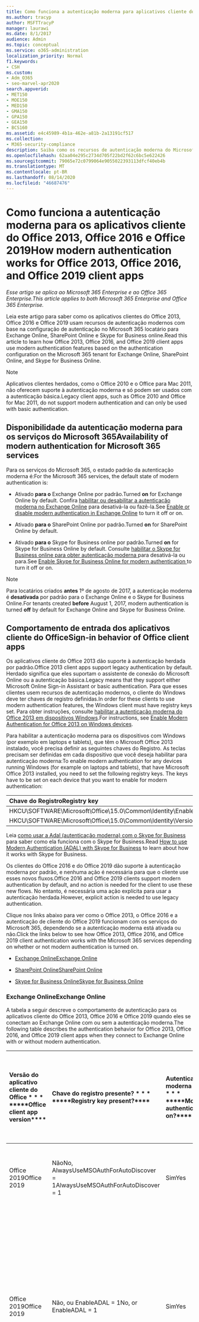 ```yaml
---
title: Como funciona a autenticação moderna para aplicativos cliente do Office 2013 e do Office 2016
ms.author: tracyp
author: MSFTTracyP
manager: laurawi
ms.date: 8/1/2017
audience: Admin
ms.topic: conceptual
ms.service: o365-administration
localization_priority: Normal
f1.keywords:
- CSH
ms.custom:
- Adm_O365
- seo-marvel-apr2020
search.appverid:
- MET150
- MOE150
- MED150
- GMA150
- GPA150
- GEA150
- BCS160
ms.assetid: e4c45989-4b1a-462e-a81b-2a13191cf517
ms.collection:
- M365-security-compliance
description: Saiba como os recursos de autenticação moderna do Microsoft 365 funcionam de forma diferente para os aplicativos cliente do Office 2013 e 2016.
ms.openlocfilehash: 62aa04e295c2734d705f22bd2f62c6bc5e622426
ms.sourcegitcommit: 79065e72c0799064e9055022393113dfcf40eb4b
ms.translationtype: MT
ms.contentlocale: pt-BR
ms.lasthandoff: 08/14/2020
ms.locfileid: "46687476"
---
```

# <a name="how-modern-authentication-works-for-office-2013-office-2016-and-office-2019-client-apps"></a><span data-ttu-id="0322a-103">Como funciona a autenticação moderna para os aplicativos cliente do Office 2013, Office 2016 e Office 2019</span><span class="sxs-lookup"><span data-stu-id="0322a-103">How modern authentication works for Office 2013, Office 2016, and Office 2019 client apps</span></span>

<span data-ttu-id="0322a-104">*Esse artigo se aplica ao Microsoft 365 Enterprise e ao Office 365 Enterprise.*</span><span class="sxs-lookup"><span data-stu-id="0322a-104">*This article applies to both Microsoft 365 Enterprise and Office 365 Enterprise.*</span></span>

<span data-ttu-id="0322a-105">Leia este artigo para saber como os aplicativos clientes do Office 2013, Office 2016 e Office 2019 usam recursos de autenticação modernos com base na configuração de autenticação no Microsoft 365 locatário para Exchange Online, SharePoint Online e Skype for Business online.</span><span class="sxs-lookup"><span data-stu-id="0322a-105">Read this article to learn how Office 2013, Office 2016, and Office 2019 client apps use modern authentication features based on the authentication configuration on the Microsoft 365 tenant for Exchange Online, SharePoint Online, and Skype for Business Online.</span></span>

> [!NOTE]
> <span data-ttu-id="0322a-106">Aplicativos clientes herdados, como o Office 2010 e o Office para Mac 2011, não oferecem suporte à autenticação moderna e só podem ser usados com a autenticação básica.</span><span class="sxs-lookup"><span data-stu-id="0322a-106">Legacy client apps, such as Office 2010 and Office for Mac 2011, do not support modern authentication and can only be used with basic authentication.</span></span>

## <a name="availability-of-modern-authentication-for-microsoft-365-services"></a><span data-ttu-id="0322a-107">Disponibilidade da autenticação moderna para os serviços do Microsoft 365</span><span class="sxs-lookup"><span data-stu-id="0322a-107">Availability of modern authentication for Microsoft 365 services</span></span>

<span data-ttu-id="0322a-108">Para os serviços do Microsoft 365, o estado padrão da autenticação moderna é:</span><span class="sxs-lookup"><span data-stu-id="0322a-108">For the Microsoft 365 services, the default state of modern authentication is:</span></span>
  
- <span data-ttu-id="0322a-109">Ativado **para o** Exchange Online por padrão.</span><span class="sxs-lookup"><span data-stu-id="0322a-109">Turned **on** for Exchange Online by default.</span></span> <span data-ttu-id="0322a-110">Confira [habilitar ou desabilitar a autenticação moderna no Exchange Online](https://support.office.com/article/58018196-f918-49cd-8238-56f57f38d662) para desativá-la ou fazê-la.</span><span class="sxs-lookup"><span data-stu-id="0322a-110">See [Enable or disable modern authentication in Exchange Online](https://support.office.com/article/58018196-f918-49cd-8238-56f57f38d662) to turn it off or on.</span></span> 
    
- <span data-ttu-id="0322a-111">Ativado **para o** SharePoint Online por padrão.</span><span class="sxs-lookup"><span data-stu-id="0322a-111">Turned **on** for SharePoint Online by default.</span></span> 
    
- <span data-ttu-id="0322a-112">Ativado **para o** Skype for Business online por padrão.</span><span class="sxs-lookup"><span data-stu-id="0322a-112">Turned **on** for Skype for Business Online by default.</span></span> <span data-ttu-id="0322a-113">Consulte [habilitar o Skype for Business online para obter autenticação moderna ](https://social.technet.microsoft.com/wiki/contents/articles/34339.skype-for-business-online-enable-your-tenant-for-modern-authentication.aspx)para desativá-la ou para.</span><span class="sxs-lookup"><span data-stu-id="0322a-113">See [Enable Skype for Business Online for modern authentication ](https://social.technet.microsoft.com/wiki/contents/articles/34339.skype-for-business-online-enable-your-tenant-for-modern-authentication.aspx)to turn it off or on.</span></span>

> [!NOTE]
> <span data-ttu-id="0322a-114">Para locatários criados **antes** 1º de agosto de 2017, a autenticação moderna é **desativada** por padrão para o Exchange Online e o Skype for Business Online.</span><span class="sxs-lookup"><span data-stu-id="0322a-114">For tenants created **before** August 1, 2017, modern authentication is turned **off** by default for Exchange Online and Skype for Business Online.</span></span>
    
## <a name="sign-in-behavior-of-office-client-apps"></a><span data-ttu-id="0322a-115">Comportamento de entrada dos aplicativos cliente do Office</span><span class="sxs-lookup"><span data-stu-id="0322a-115">Sign-in behavior of Office client apps</span></span>

<span data-ttu-id="0322a-116">Os aplicativos cliente do Office 2013 dão suporte à autenticação herdada por padrão.</span><span class="sxs-lookup"><span data-stu-id="0322a-116">Office 2013 client apps support legacy authentication by default.</span></span> <span data-ttu-id="0322a-117">Herdado significa que eles suportam o assistente de conexão do Microsoft Online ou a autenticação básica.</span><span class="sxs-lookup"><span data-stu-id="0322a-117">Legacy means that they support either Microsoft Online Sign-in Assistant or basic authentication.</span></span> <span data-ttu-id="0322a-118">Para que esses clientes usem recursos de autenticação modernos, o cliente do Windows deve ter chaves de registro definidas.</span><span class="sxs-lookup"><span data-stu-id="0322a-118">In order for these clients to use modern authentication features, the Windows client must have registry keys set.</span></span> <span data-ttu-id="0322a-119">Para obter instruções, consulte [habilitar a autenticação moderna do Office 2013 em dispositivos Windows](https://support.office.com/article/7dc1c01a-090f-4971-9677-f1b192d6c910).</span><span class="sxs-lookup"><span data-stu-id="0322a-119">For instructions, see [Enable Modern Authentication for Office 2013 on Windows devices](https://support.office.com/article/7dc1c01a-090f-4971-9677-f1b192d6c910).</span></span>

<span data-ttu-id="0322a-p104">Para habilitar a autenticação moderna para os dispositivos com Windows (por exemplo em laptops e tablets), que têm o Microsoft Office 2013 instalado, você precisa definir as seguintes chaves do Registro. As teclas precisam ser definidas em cada dispositivo que você deseja habilitar para autenticação moderna:</span><span class="sxs-lookup"><span data-stu-id="0322a-p104">To enable modern authentication for any devices running Windows (for example on laptops and tablets), that have Microsoft Office 2013 installed, you need to set the following registry keys. The keys have to be set on each device that you want to enable for modern authentication:</span></span>
  
|<span data-ttu-id="0322a-122">**Chave do Registro**</span><span class="sxs-lookup"><span data-stu-id="0322a-122">**Registry key**</span></span>|<span data-ttu-id="0322a-123">**Tipo**</span><span class="sxs-lookup"><span data-stu-id="0322a-123">**Type**</span></span>|<span data-ttu-id="0322a-124">**Valor**</span><span class="sxs-lookup"><span data-stu-id="0322a-124">**Value**</span></span> |
|:-------|:------:|--------:|
|<span data-ttu-id="0322a-125">HKCU\SOFTWARE\Microsoft\Office\15.0\Common\Identity\EnableADAL</span><span class="sxs-lookup"><span data-stu-id="0322a-125">HKCU\SOFTWARE\Microsoft\Office\15.0\Common\Identity\EnableADAL</span></span>  |<span data-ttu-id="0322a-126">REG_DWORD</span><span class="sxs-lookup"><span data-stu-id="0322a-126">REG_DWORD</span></span>  |<span data-ttu-id="0322a-127">1</span><span class="sxs-lookup"><span data-stu-id="0322a-127">1</span></span>  |
|<span data-ttu-id="0322a-128">HKCU\SOFTWARE\Microsoft\Office\15.0\Common\Identity\Version</span><span class="sxs-lookup"><span data-stu-id="0322a-128">HKCU\SOFTWARE\Microsoft\Office\15.0\Common\Identity\Version</span></span> |<span data-ttu-id="0322a-129">REG_DWORD</span><span class="sxs-lookup"><span data-stu-id="0322a-129">REG_DWORD</span></span> |<span data-ttu-id="0322a-130">1</span><span class="sxs-lookup"><span data-stu-id="0322a-130">1</span></span> |
  
<span data-ttu-id="0322a-131">Leia [como usar a Adal (autenticação moderna) com o Skype for Business](https://go.microsoft.com/fwlink/p/?LinkId=785431) para saber como ela funciona com o Skype for Business.</span><span class="sxs-lookup"><span data-stu-id="0322a-131">Read [How to use Modern Authentication (ADAL) with Skype for Business](https://go.microsoft.com/fwlink/p/?LinkId=785431) to learn about how it works with Skype for Business.</span></span> 
  
<span data-ttu-id="0322a-132">Os clientes do Office 2016 e do Office 2019 dão suporte à autenticação moderna por padrão, e nenhuma ação é necessária para que o cliente use esses novos fluxos.</span><span class="sxs-lookup"><span data-stu-id="0322a-132">Office 2016 and Office 2019 clients support modern authentication by default, and no action is needed for the client to use these new flows.</span></span> <span data-ttu-id="0322a-133">No entanto, é necessária uma ação explícita para usar a autenticação herdada.</span><span class="sxs-lookup"><span data-stu-id="0322a-133">However, explicit action is needed to use legacy authentication.</span></span>
  
<span data-ttu-id="0322a-134">Clique nos links abaixo para ver como o Office 2013, o Office 2016 e a autenticação de cliente do Office 2019 funcionam com os serviços do Microsoft 365, dependendo se a autenticação moderna está ativada ou não.</span><span class="sxs-lookup"><span data-stu-id="0322a-134">Click the links below to see how Office 2013, Office 2016, and Office 2019 client authentication works with the Microsoft 365 services depending on whether or not modern authentication is turned on.</span></span>
  
- [<span data-ttu-id="0322a-135">Exchange Online</span><span class="sxs-lookup"><span data-stu-id="0322a-135">Exchange Online</span></span>](modern-auth-for-office-2013-and-2016.md#BK_EchangeOnline)
    
- [<span data-ttu-id="0322a-136">SharePoint Online</span><span class="sxs-lookup"><span data-stu-id="0322a-136">SharePoint Online</span></span>](modern-auth-for-office-2013-and-2016.md#BK_SharePointOnline)
    
- [<span data-ttu-id="0322a-137">Skype for Business Online</span><span class="sxs-lookup"><span data-stu-id="0322a-137">Skype for Business Online</span></span>](modern-auth-for-office-2013-and-2016.md#BK_SFBO)
    
<span data-ttu-id="0322a-138"><a name="BK_EchangeOnline"> </a></span><span class="sxs-lookup"><span data-stu-id="0322a-138"><a name="BK_EchangeOnline"> </a></span></span>
### <a name="exchange-online"></a><span data-ttu-id="0322a-139">Exchange Online</span><span class="sxs-lookup"><span data-stu-id="0322a-139">Exchange Online</span></span>

<span data-ttu-id="0322a-140">A tabela a seguir descreve o comportamento de autenticação para os aplicativos cliente do Office 2013, Office 2016 e Office 2019 quando eles se conectam ao Exchange Online com ou sem a autenticação moderna.</span><span class="sxs-lookup"><span data-stu-id="0322a-140">The following table describes the authentication behavior for Office 2013, Office 2016, and Office 2019 client apps when they connect to Exchange Online with or without modern authentication.</span></span>
  
|<span data-ttu-id="0322a-141">Versão do aplicativo cliente do Office \* \* \* \*</span><span class="sxs-lookup"><span data-stu-id="0322a-141">\*\*\*\*Office client app version\*\*\*\*</span></span>|<span data-ttu-id="0322a-142">Chave do registro presente? \* \* \* \*</span><span class="sxs-lookup"><span data-stu-id="0322a-142">\*\*\*\*Registry key present?\*\*\*\*</span></span>|<span data-ttu-id="0322a-143">Autenticação moderna em? \* \* \* \*</span><span class="sxs-lookup"><span data-stu-id="0322a-143">\*\*\*\*Modern authentication on?\*\*\*\*</span></span>|<span data-ttu-id="0322a-144">Comportamento de autenticação com autenticação moderna ativada para o locatário (padrão) \* \* \* \*</span><span class="sxs-lookup"><span data-stu-id="0322a-144">\*\*\*\*Authentication behavior with modern authentication turned on for the tenant (default)\*\*\*\*</span></span>|<span data-ttu-id="0322a-145">Comportamento de autenticação com autenticação moderna desativada para o locatário \* \* \* \*</span><span class="sxs-lookup"><span data-stu-id="0322a-145">\*\*\*\*Authentication behavior with modern authentication turned off for the tenant\*\*\*\*</span></span>|
|:-----|:-----|:-----|:-----|:-----|
|<span data-ttu-id="0322a-146">Office 2019</span><span class="sxs-lookup"><span data-stu-id="0322a-146">Office 2019</span></span>  <br/> |<span data-ttu-id="0322a-147">Não</span><span class="sxs-lookup"><span data-stu-id="0322a-147">No,</span></span> <br> <span data-ttu-id="0322a-148">AlwaysUseMSOAuthForAutoDiscover = 1</span><span class="sxs-lookup"><span data-stu-id="0322a-148">AlwaysUseMSOAuthForAutoDiscover = 1</span></span> <br/> |<span data-ttu-id="0322a-149">Sim</span><span class="sxs-lookup"><span data-stu-id="0322a-149">Yes</span></span>  <br/> |<span data-ttu-id="0322a-150">Força a autenticação moderna no Outlook 2013, 2016 ou 2019.</span><span class="sxs-lookup"><span data-stu-id="0322a-150">Forces modern authentication on Outlook 2013, 2016, or 2019.</span></span> <br/> [<span data-ttu-id="0322a-151">Mais informações</span><span class="sxs-lookup"><span data-stu-id="0322a-151">More info</span></span>](https://support.microsoft.com/help/3126599/outlook-prompts-for-password-when-modern-authentication-is-enabled)|<span data-ttu-id="0322a-152">Força a autenticação moderna no cliente do Outlook.</span><span class="sxs-lookup"><span data-stu-id="0322a-152">Forces modern authentication within the Outlook client.</span></span><br/> |
|<span data-ttu-id="0322a-153">Office 2019</span><span class="sxs-lookup"><span data-stu-id="0322a-153">Office 2019</span></span>  <br/> |<span data-ttu-id="0322a-154">Não, ou EnableADAL = 1</span><span class="sxs-lookup"><span data-stu-id="0322a-154">No, or EnableADAL = 1</span></span>  <br/> |<span data-ttu-id="0322a-155">Sim</span><span class="sxs-lookup"><span data-stu-id="0322a-155">Yes</span></span>  <br/> |<span data-ttu-id="0322a-156">A autenticação moderna é tentada primeiro.</span><span class="sxs-lookup"><span data-stu-id="0322a-156">Modern authentication is attempted first.</span></span> <span data-ttu-id="0322a-157">Se o servidor recusar uma conexão de autenticação moderna, a autenticação básica será usada.</span><span class="sxs-lookup"><span data-stu-id="0322a-157">If the server refuses a modern authentication connection, then basic authentication is used.</span></span> <span data-ttu-id="0322a-158">O servidor recusa a autenticação moderna quando o locatário não está habilitado.</span><span class="sxs-lookup"><span data-stu-id="0322a-158">Server refuses modern authentication when the tenant is not enabled.</span></span>  <br/> |<span data-ttu-id="0322a-159">A autenticação moderna é tentada primeiro.</span><span class="sxs-lookup"><span data-stu-id="0322a-159">Modern authentication is attempted first.</span></span> <span data-ttu-id="0322a-160">Se o servidor recusar uma conexão de autenticação moderna, a autenticação básica será usada.</span><span class="sxs-lookup"><span data-stu-id="0322a-160">If the server refuses a modern authentication connection, then basic authentication is used.</span></span> <span data-ttu-id="0322a-161">O servidor recusa a autenticação moderna quando o locatário não está habilitado.</span><span class="sxs-lookup"><span data-stu-id="0322a-161">Server refuses modern authentication when the tenant is not enabled.</span></span>  <br/> |
|<span data-ttu-id="0322a-162">Office 2019</span><span class="sxs-lookup"><span data-stu-id="0322a-162">Office 2019</span></span>  <br/> |<span data-ttu-id="0322a-163">Sim, EnableADAL = 1</span><span class="sxs-lookup"><span data-stu-id="0322a-163">Yes, EnableADAL = 1</span></span>  <br/> |<span data-ttu-id="0322a-164">Sim</span><span class="sxs-lookup"><span data-stu-id="0322a-164">Yes</span></span>  <br/> |<span data-ttu-id="0322a-165">A autenticação moderna é tentada primeiro.</span><span class="sxs-lookup"><span data-stu-id="0322a-165">Modern authentication is attempted first.</span></span> <span data-ttu-id="0322a-166">Se o servidor recusar uma conexão de autenticação moderna, a autenticação básica será usada.</span><span class="sxs-lookup"><span data-stu-id="0322a-166">If the server refuses a modern authentication connection, then basic authentication is used.</span></span> <span data-ttu-id="0322a-167">O servidor recusa a autenticação moderna quando o locatário não está habilitado.</span><span class="sxs-lookup"><span data-stu-id="0322a-167">Server refuses modern authentication when the tenant is not enabled.</span></span>  <br/> |<span data-ttu-id="0322a-168">A autenticação moderna é tentada primeiro.</span><span class="sxs-lookup"><span data-stu-id="0322a-168">Modern authentication is attempted first.</span></span> <span data-ttu-id="0322a-169">Se o servidor recusar uma conexão de autenticação moderna, a autenticação básica será usada.</span><span class="sxs-lookup"><span data-stu-id="0322a-169">If the server refuses a modern authentication connection, then basic authentication is used.</span></span> <span data-ttu-id="0322a-170">O servidor recusa a autenticação moderna quando o locatário não está habilitado.</span><span class="sxs-lookup"><span data-stu-id="0322a-170">Server refuses modern authentication when the tenant is not enabled.</span></span>  <br/> |
|<span data-ttu-id="0322a-171">Office 2019</span><span class="sxs-lookup"><span data-stu-id="0322a-171">Office 2019</span></span>  <br/> |<span data-ttu-id="0322a-172">Sim, EnableADAL = 0</span><span class="sxs-lookup"><span data-stu-id="0322a-172">Yes, EnableADAL=0</span></span>  <br/> |<span data-ttu-id="0322a-173">Não</span><span class="sxs-lookup"><span data-stu-id="0322a-173">No</span></span>  <br/> |<span data-ttu-id="0322a-174">Autenticação básica</span><span class="sxs-lookup"><span data-stu-id="0322a-174">Basic authentication</span></span>  <br/> |<span data-ttu-id="0322a-175">Autenticação básica</span><span class="sxs-lookup"><span data-stu-id="0322a-175">Basic authentication</span></span>  <br/> |
|<span data-ttu-id="0322a-176">Office 2016</span><span class="sxs-lookup"><span data-stu-id="0322a-176">Office 2016</span></span>  <br/> |<span data-ttu-id="0322a-177">Não</span><span class="sxs-lookup"><span data-stu-id="0322a-177">No,</span></span> <br> <span data-ttu-id="0322a-178">AlwaysUseMSOAuthForAutoDiscover = 1</span><span class="sxs-lookup"><span data-stu-id="0322a-178">AlwaysUseMSOAuthForAutoDiscover = 1</span></span> <br/> |<span data-ttu-id="0322a-179">Sim</span><span class="sxs-lookup"><span data-stu-id="0322a-179">Yes</span></span>  <br/> |<span data-ttu-id="0322a-180">Força a autenticação moderna no 2013, 2016 ou 2019.</span><span class="sxs-lookup"><span data-stu-id="0322a-180">Forces modern authentication on 2013, 2016, or 2019.</span></span> <br/> [<span data-ttu-id="0322a-181">Mais informações</span><span class="sxs-lookup"><span data-stu-id="0322a-181">More info</span></span>](https://support.microsoft.com/help/3126599/outlook-prompts-for-password-when-modern-authentication-is-enabled)|<span data-ttu-id="0322a-182">Força a autenticação moderna no cliente do Outlook.</span><span class="sxs-lookup"><span data-stu-id="0322a-182">Forces modern authentication within the Outlook client.</span></span><br/> |
|<span data-ttu-id="0322a-183">Office 2016</span><span class="sxs-lookup"><span data-stu-id="0322a-183">Office 2016</span></span>  <br/> |<span data-ttu-id="0322a-184">Não, ou EnableADAL = 1</span><span class="sxs-lookup"><span data-stu-id="0322a-184">No, or EnableADAL = 1</span></span>  <br/> |<span data-ttu-id="0322a-185">Sim</span><span class="sxs-lookup"><span data-stu-id="0322a-185">Yes</span></span>  <br/> |<span data-ttu-id="0322a-186">A autenticação moderna é tentada primeiro.</span><span class="sxs-lookup"><span data-stu-id="0322a-186">Modern authentication is attempted first.</span></span> <span data-ttu-id="0322a-187">Se o servidor recusar uma conexão de autenticação moderna, a autenticação básica será usada.</span><span class="sxs-lookup"><span data-stu-id="0322a-187">If the server refuses a modern authentication connection, then basic authentication is used.</span></span> <span data-ttu-id="0322a-188">O servidor recusa a autenticação moderna quando o locatário não está habilitado.</span><span class="sxs-lookup"><span data-stu-id="0322a-188">Server refuses modern authentication when the tenant is not enabled.</span></span>  <br/> |<span data-ttu-id="0322a-189">A autenticação moderna é tentada primeiro.</span><span class="sxs-lookup"><span data-stu-id="0322a-189">Modern authentication is attempted first.</span></span> <span data-ttu-id="0322a-190">Se o servidor recusar uma conexão de autenticação moderna, a autenticação básica será usada.</span><span class="sxs-lookup"><span data-stu-id="0322a-190">If the server refuses a modern authentication connection, then basic authentication is used.</span></span> <span data-ttu-id="0322a-191">O servidor recusa a autenticação moderna quando o locatário não está habilitado.</span><span class="sxs-lookup"><span data-stu-id="0322a-191">Server refuses modern authentication when the tenant is not enabled.</span></span>  <br/> |
|<span data-ttu-id="0322a-192">Office 2016</span><span class="sxs-lookup"><span data-stu-id="0322a-192">Office 2016</span></span>  <br/> |<span data-ttu-id="0322a-193">Sim, EnableADAL = 1</span><span class="sxs-lookup"><span data-stu-id="0322a-193">Yes, EnableADAL = 1</span></span>  <br/> |<span data-ttu-id="0322a-194">Sim</span><span class="sxs-lookup"><span data-stu-id="0322a-194">Yes</span></span>  <br/> |<span data-ttu-id="0322a-195">A autenticação moderna é tentada primeiro.</span><span class="sxs-lookup"><span data-stu-id="0322a-195">Modern authentication is attempted first.</span></span> <span data-ttu-id="0322a-196">Se o servidor recusar uma conexão de autenticação moderna, a autenticação básica será usada.</span><span class="sxs-lookup"><span data-stu-id="0322a-196">If the server refuses a modern authentication connection, then basic authentication is used.</span></span> <span data-ttu-id="0322a-197">O servidor recusa a autenticação moderna quando o locatário não está habilitado.</span><span class="sxs-lookup"><span data-stu-id="0322a-197">Server refuses modern authentication when the tenant is not enabled.</span></span>  <br/> |<span data-ttu-id="0322a-198">A autenticação moderna é tentada primeiro.</span><span class="sxs-lookup"><span data-stu-id="0322a-198">Modern authentication is attempted first.</span></span> <span data-ttu-id="0322a-199">Se o servidor recusar uma conexão de autenticação moderna, a autenticação básica será usada.</span><span class="sxs-lookup"><span data-stu-id="0322a-199">If the server refuses a modern authentication connection, then basic authentication is used.</span></span> <span data-ttu-id="0322a-200">O servidor recusa a autenticação moderna quando o locatário não está habilitado.</span><span class="sxs-lookup"><span data-stu-id="0322a-200">Server refuses modern authentication when the tenant is not enabled.</span></span>  <br/> |
|<span data-ttu-id="0322a-201">Office 2016</span><span class="sxs-lookup"><span data-stu-id="0322a-201">Office 2016</span></span>  <br/> |<span data-ttu-id="0322a-202">Sim, EnableADAL = 0</span><span class="sxs-lookup"><span data-stu-id="0322a-202">Yes, EnableADAL=0</span></span>  <br/> |<span data-ttu-id="0322a-203">Não</span><span class="sxs-lookup"><span data-stu-id="0322a-203">No</span></span>  <br/> |<span data-ttu-id="0322a-204">Autenticação básica</span><span class="sxs-lookup"><span data-stu-id="0322a-204">Basic authentication</span></span>  <br/> |<span data-ttu-id="0322a-205">Autenticação básica</span><span class="sxs-lookup"><span data-stu-id="0322a-205">Basic authentication</span></span>  <br/> |
|<span data-ttu-id="0322a-206">Office 2013</span><span class="sxs-lookup"><span data-stu-id="0322a-206">Office 2013</span></span>  <br/> |<span data-ttu-id="0322a-207">Não</span><span class="sxs-lookup"><span data-stu-id="0322a-207">No</span></span>  <br/> |<span data-ttu-id="0322a-208">Não</span><span class="sxs-lookup"><span data-stu-id="0322a-208">No</span></span>  <br/> |<span data-ttu-id="0322a-209">Autenticação básica</span><span class="sxs-lookup"><span data-stu-id="0322a-209">Basic authentication</span></span>  <br/> |<span data-ttu-id="0322a-210">Autenticação básica</span><span class="sxs-lookup"><span data-stu-id="0322a-210">Basic authentication</span></span>  <br/> |
|<span data-ttu-id="0322a-211">Office 2013</span><span class="sxs-lookup"><span data-stu-id="0322a-211">Office 2013</span></span>  <br/> |<span data-ttu-id="0322a-212">Sim, EnableADAL = 1</span><span class="sxs-lookup"><span data-stu-id="0322a-212">Yes, EnableADAL = 1</span></span>  <br/> |<span data-ttu-id="0322a-213">Sim</span><span class="sxs-lookup"><span data-stu-id="0322a-213">Yes</span></span>  <br/> |<span data-ttu-id="0322a-214">A autenticação moderna é tentada primeiro.</span><span class="sxs-lookup"><span data-stu-id="0322a-214">Modern authentication is attempted first.</span></span> <span data-ttu-id="0322a-215">Se o servidor recusar uma conexão de autenticação moderna, a autenticação básica será usada.</span><span class="sxs-lookup"><span data-stu-id="0322a-215">If the server refuses a modern authentication connection, then basic authentication is used.</span></span> <span data-ttu-id="0322a-216">O servidor recusa a autenticação moderna quando o locatário não está habilitado.</span><span class="sxs-lookup"><span data-stu-id="0322a-216">Server refuses modern authentication when the tenant is not enabled.</span></span>  <br/> |<span data-ttu-id="0322a-217">A autenticação moderna é tentada primeiro.</span><span class="sxs-lookup"><span data-stu-id="0322a-217">Modern authentication is attempted first.</span></span> <span data-ttu-id="0322a-218">Se o servidor recusar uma conexão de autenticação moderna, a autenticação básica será usada.</span><span class="sxs-lookup"><span data-stu-id="0322a-218">If the server refuses a modern authentication connection, then basic authentication is used.</span></span> <span data-ttu-id="0322a-219">O servidor recusa a autenticação moderna quando o locatário não está habilitado.</span><span class="sxs-lookup"><span data-stu-id="0322a-219">Server refuses modern authentication when the tenant is not enabled.</span></span>  <br/> |
   
<span data-ttu-id="0322a-220"><a name="BK_SharePointOnline"> </a></span><span class="sxs-lookup"><span data-stu-id="0322a-220"><a name="BK_SharePointOnline"> </a></span></span>
### <a name="sharepoint-online"></a><span data-ttu-id="0322a-221">SharePoint Online</span><span class="sxs-lookup"><span data-stu-id="0322a-221">SharePoint Online</span></span>

<span data-ttu-id="0322a-222">A tabela a seguir descreve o comportamento de autenticação para os aplicativos cliente do Office 2013, Office 2016 e Office 2019 quando eles se conectam ao SharePoint Online com ou sem a autenticação moderna.</span><span class="sxs-lookup"><span data-stu-id="0322a-222">The following table describes the authentication behavior for Office 2013, Office 2016, and Office 2019 client apps when they connect to SharePoint Online with or without modern authentication.</span></span>
  
|<span data-ttu-id="0322a-223">Versão do aplicativo cliente do Office \* \* \* \*</span><span class="sxs-lookup"><span data-stu-id="0322a-223">\*\*\*\*Office client app version\*\*\*\*</span></span>|<span data-ttu-id="0322a-224">Chave do registro presente? \* \* \* \*</span><span class="sxs-lookup"><span data-stu-id="0322a-224">\*\*\*\*Registry key present?\*\*\*\*</span></span>|<span data-ttu-id="0322a-225">Autenticação moderna em? \* \* \* \*</span><span class="sxs-lookup"><span data-stu-id="0322a-225">\*\*\*\*Modern authentication on?\*\*\*\*</span></span>|<span data-ttu-id="0322a-226">Comportamento de autenticação com autenticação moderna ativada para o locatário (padrão) \* \* \* \*</span><span class="sxs-lookup"><span data-stu-id="0322a-226">\*\*\*\*Authentication behavior with modern authentication turned on for the tenant (default)\*\*\*\*</span></span>|<span data-ttu-id="0322a-227">Comportamento de autenticação com autenticação moderna desativada para o locatário \* \* \* \*</span><span class="sxs-lookup"><span data-stu-id="0322a-227">\*\*\*\*Authentication behavior with modern authentication turned off for the tenant\*\*\*\*</span></span>|
|:-----|:-----|:-----|:-----|:-----|
|<span data-ttu-id="0322a-228">Office 2019</span><span class="sxs-lookup"><span data-stu-id="0322a-228">Office 2019</span></span>  <br/> |<span data-ttu-id="0322a-229">Não, ou EnableADAL = 1</span><span class="sxs-lookup"><span data-stu-id="0322a-229">No, or EnableADAL = 1</span></span>  <br/> |<span data-ttu-id="0322a-230">Sim</span><span class="sxs-lookup"><span data-stu-id="0322a-230">Yes</span></span>  <br/> |<span data-ttu-id="0322a-231">Somente autenticação moderna.</span><span class="sxs-lookup"><span data-stu-id="0322a-231">Modern authentication only.</span></span>  <br/> |<span data-ttu-id="0322a-232">Falha ao se conectar.</span><span class="sxs-lookup"><span data-stu-id="0322a-232">Failure to connect.</span></span>  <br/> |
|<span data-ttu-id="0322a-233">Office 2019</span><span class="sxs-lookup"><span data-stu-id="0322a-233">Office 2019</span></span>  <br/> |<span data-ttu-id="0322a-234">Sim, EnableADAL = 1</span><span class="sxs-lookup"><span data-stu-id="0322a-234">Yes, EnableADAL = 1</span></span>  <br/> |<span data-ttu-id="0322a-235">Sim</span><span class="sxs-lookup"><span data-stu-id="0322a-235">Yes</span></span>  <br/> |<span data-ttu-id="0322a-236">Somente autenticação moderna.</span><span class="sxs-lookup"><span data-stu-id="0322a-236">Modern authentication only.</span></span>  <br/> |<span data-ttu-id="0322a-237">Falha ao se conectar.</span><span class="sxs-lookup"><span data-stu-id="0322a-237">Failure to connect.</span></span>  <br/> |
|<span data-ttu-id="0322a-238">Office 2019</span><span class="sxs-lookup"><span data-stu-id="0322a-238">Office 2019</span></span>  <br/> |<span data-ttu-id="0322a-239">Sim, EnableADAL = 0</span><span class="sxs-lookup"><span data-stu-id="0322a-239">Yes, EnableADAL = 0</span></span>  <br/> |<span data-ttu-id="0322a-240">Não</span><span class="sxs-lookup"><span data-stu-id="0322a-240">No</span></span>  <br/> |<span data-ttu-id="0322a-241">Assistente de conexão do Microsoft Online apenas.</span><span class="sxs-lookup"><span data-stu-id="0322a-241">Microsoft Online Sign-in Assistant only.</span></span>  <br/> |<span data-ttu-id="0322a-242">Assistente de conexão do Microsoft Online apenas.</span><span class="sxs-lookup"><span data-stu-id="0322a-242">Microsoft Online Sign-in Assistant only.</span></span>  <br/> |
|<span data-ttu-id="0322a-243">Office 2016</span><span class="sxs-lookup"><span data-stu-id="0322a-243">Office 2016</span></span>  <br/> |<span data-ttu-id="0322a-244">Não, ou EnableADAL = 1</span><span class="sxs-lookup"><span data-stu-id="0322a-244">No, or EnableADAL = 1</span></span>  <br/> |<span data-ttu-id="0322a-245">Sim</span><span class="sxs-lookup"><span data-stu-id="0322a-245">Yes</span></span>  <br/> |<span data-ttu-id="0322a-246">Somente autenticação moderna.</span><span class="sxs-lookup"><span data-stu-id="0322a-246">Modern authentication only.</span></span>  <br/> |<span data-ttu-id="0322a-247">Falha ao se conectar.</span><span class="sxs-lookup"><span data-stu-id="0322a-247">Failure to connect.</span></span>  <br/> |
|<span data-ttu-id="0322a-248">Office 2016</span><span class="sxs-lookup"><span data-stu-id="0322a-248">Office 2016</span></span>  <br/> |<span data-ttu-id="0322a-249">Sim, EnableADAL = 1</span><span class="sxs-lookup"><span data-stu-id="0322a-249">Yes, EnableADAL = 1</span></span>  <br/> |<span data-ttu-id="0322a-250">Sim</span><span class="sxs-lookup"><span data-stu-id="0322a-250">Yes</span></span>  <br/> |<span data-ttu-id="0322a-251">Somente autenticação moderna.</span><span class="sxs-lookup"><span data-stu-id="0322a-251">Modern authentication only.</span></span>  <br/> |<span data-ttu-id="0322a-252">Falha ao se conectar.</span><span class="sxs-lookup"><span data-stu-id="0322a-252">Failure to connect.</span></span>  <br/> |
|<span data-ttu-id="0322a-253">Office 2016</span><span class="sxs-lookup"><span data-stu-id="0322a-253">Office 2016</span></span>  <br/> |<span data-ttu-id="0322a-254">Sim, EnableADAL = 0</span><span class="sxs-lookup"><span data-stu-id="0322a-254">Yes, EnableADAL = 0</span></span>  <br/> |<span data-ttu-id="0322a-255">Não</span><span class="sxs-lookup"><span data-stu-id="0322a-255">No</span></span>  <br/> |<span data-ttu-id="0322a-256">Assistente de conexão do Microsoft Online apenas.</span><span class="sxs-lookup"><span data-stu-id="0322a-256">Microsoft Online Sign-in Assistant only.</span></span>  <br/> |<span data-ttu-id="0322a-257">Assistente de conexão do Microsoft Online apenas.</span><span class="sxs-lookup"><span data-stu-id="0322a-257">Microsoft Online Sign-in Assistant only.</span></span>  <br/> |
|<span data-ttu-id="0322a-258">Office 2013</span><span class="sxs-lookup"><span data-stu-id="0322a-258">Office 2013</span></span>  <br/> |<span data-ttu-id="0322a-259">Não</span><span class="sxs-lookup"><span data-stu-id="0322a-259">No</span></span>  <br/> |<span data-ttu-id="0322a-260">Não</span><span class="sxs-lookup"><span data-stu-id="0322a-260">No</span></span>  <br/> |<span data-ttu-id="0322a-261">Assistente de conexão do Microsoft Online apenas.</span><span class="sxs-lookup"><span data-stu-id="0322a-261">Microsoft Online Sign-in Assistant only.</span></span>  <br/> |<span data-ttu-id="0322a-262">Assistente de conexão do Microsoft Online apenas.</span><span class="sxs-lookup"><span data-stu-id="0322a-262">Microsoft Online Sign-in Assistant only.</span></span>  <br/> |
|<span data-ttu-id="0322a-263">Office 2013</span><span class="sxs-lookup"><span data-stu-id="0322a-263">Office 2013</span></span>  <br/> |<span data-ttu-id="0322a-264">Sim, EnableADAL = 1</span><span class="sxs-lookup"><span data-stu-id="0322a-264">Yes, EnableADAL = 1</span></span>  <br/> |<span data-ttu-id="0322a-265">Sim</span><span class="sxs-lookup"><span data-stu-id="0322a-265">Yes</span></span>  <br/> |<span data-ttu-id="0322a-266">Somente autenticação moderna.</span><span class="sxs-lookup"><span data-stu-id="0322a-266">Modern authentication only.</span></span>  <br/> |<span data-ttu-id="0322a-267">Falha ao se conectar.</span><span class="sxs-lookup"><span data-stu-id="0322a-267">Failure to connect.</span></span>  <br/> |
   
### <a name="skype-for-business-online"></a><span data-ttu-id="0322a-268">Skype for Business Online</span><span class="sxs-lookup"><span data-stu-id="0322a-268">Skype for Business Online</span></span>
<span data-ttu-id="0322a-269"><a name="BK_SFBO"> </a></span><span class="sxs-lookup"><span data-stu-id="0322a-269"><a name="BK_SFBO"> </a></span></span>

<span data-ttu-id="0322a-270">A tabela a seguir descreve o comportamento de autenticação para os aplicativos cliente do Office 2013, Office 2016 e Office 2019 quando eles se conectam ao Skype for Business online com ou sem a autenticação moderna.</span><span class="sxs-lookup"><span data-stu-id="0322a-270">The following table describes the authentication behavior for Office 2013, Office 2016, and Office 2019 client apps when they connect to Skype for Business Online with or without modern authentication.</span></span>
  
|<span data-ttu-id="0322a-271">Versão do aplicativo cliente do Office \* \* \* \*</span><span class="sxs-lookup"><span data-stu-id="0322a-271">\*\*\*\*Office client app version\*\*\*\*</span></span>|<span data-ttu-id="0322a-272">Chave do registro presente? \* \* \* \*</span><span class="sxs-lookup"><span data-stu-id="0322a-272">\*\*\*\*Registry key present?\*\*\*\*</span></span>|<span data-ttu-id="0322a-273">Autenticação moderna em? \* \* \* \*</span><span class="sxs-lookup"><span data-stu-id="0322a-273">\*\*\*\*Modern authentication on?\*\*\*\*</span></span>|<span data-ttu-id="0322a-274">Comportamento de autenticação com autenticação moderna ativada para o locatário \* \* \* \*</span><span class="sxs-lookup"><span data-stu-id="0322a-274">\*\*\*\*Authentication behavior with modern authentication turned on for the tenant\*\*\*\*</span></span>|<span data-ttu-id="0322a-275">Comportamento de autenticação com autenticação moderna desativada para o locatário (padrão) \* \* \* \*</span><span class="sxs-lookup"><span data-stu-id="0322a-275">\*\*\*\*Authentication behavior with modern authentication turned off for the tenant (default)\*\*\*\*</span></span>|
|:-----|:-----|:-----|:-----|:-----|
|<span data-ttu-id="0322a-276">Office 2019</span><span class="sxs-lookup"><span data-stu-id="0322a-276">Office 2019</span></span>  <br/> |<span data-ttu-id="0322a-277">Não, ou EnableADAL = 1</span><span class="sxs-lookup"><span data-stu-id="0322a-277">No, or EnableADAL = 1</span></span>  <br/> |<span data-ttu-id="0322a-278">Sim</span><span class="sxs-lookup"><span data-stu-id="0322a-278">Yes</span></span>  <br/> |<span data-ttu-id="0322a-279">A autenticação moderna é tentada primeiro.</span><span class="sxs-lookup"><span data-stu-id="0322a-279">Modern authentication is attempted first.</span></span> <span data-ttu-id="0322a-280">Se o servidor recusar uma conexão de autenticação moderna, o assistente de conexão do Microsoft Online será usado.</span><span class="sxs-lookup"><span data-stu-id="0322a-280">If the server refuses a modern authentication connection, then Microsoft Online Sign-in Assistant is used.</span></span> <span data-ttu-id="0322a-281">O servidor recusa a autenticação moderna quando os locatários do Skype for Business online não estão habilitados.</span><span class="sxs-lookup"><span data-stu-id="0322a-281">Server refuses modern authentication when Skype for Business Online tenants are not enabled.</span></span>  <br/> |<span data-ttu-id="0322a-282">A autenticação moderna é tentada primeiro.</span><span class="sxs-lookup"><span data-stu-id="0322a-282">Modern authentication is attempted first.</span></span> <span data-ttu-id="0322a-283">Se o servidor recusar uma conexão de autenticação moderna, o assistente de conexão do Microsoft Online será usado.</span><span class="sxs-lookup"><span data-stu-id="0322a-283">If the server refuses a modern authentication connection, then Microsoft Online Sign-in Assistant is used.</span></span> <span data-ttu-id="0322a-284">O servidor recusa a autenticação moderna quando os locatários do Skype for Business online não estão habilitados.</span><span class="sxs-lookup"><span data-stu-id="0322a-284">Server refuses modern authentication when Skype for Business Online tenants are not enabled.</span></span>  <br/> |
|<span data-ttu-id="0322a-285">Office 2019</span><span class="sxs-lookup"><span data-stu-id="0322a-285">Office 2019</span></span>  <br/> |<span data-ttu-id="0322a-286">Sim, EnableADAL = 1</span><span class="sxs-lookup"><span data-stu-id="0322a-286">Yes, EnableADAL = 1</span></span>  <br/> |<span data-ttu-id="0322a-287">Sim</span><span class="sxs-lookup"><span data-stu-id="0322a-287">Yes</span></span>  <br/> |<span data-ttu-id="0322a-288">A autenticação moderna é tentada primeiro.</span><span class="sxs-lookup"><span data-stu-id="0322a-288">Modern authentication is attempted first.</span></span> <span data-ttu-id="0322a-289">Se o servidor recusar uma conexão de autenticação moderna, o assistente de conexão do Microsoft Online será usado.</span><span class="sxs-lookup"><span data-stu-id="0322a-289">If the server refuses a modern authentication connection, then Microsoft Online Sign-in Assistant is used.</span></span> <span data-ttu-id="0322a-290">O servidor recusa a autenticação moderna quando os locatários do Skype for Business online não estão habilitados.</span><span class="sxs-lookup"><span data-stu-id="0322a-290">Server refuses modern authentication when Skype for Business Online tenants are not enabled.</span></span>  <br/> |<span data-ttu-id="0322a-291">A autenticação moderna é tentada primeiro.</span><span class="sxs-lookup"><span data-stu-id="0322a-291">Modern authentication is attempted first.</span></span> <span data-ttu-id="0322a-292">Se o servidor recusar uma conexão de autenticação moderna, o assistente de conexão do Microsoft Online será usado.</span><span class="sxs-lookup"><span data-stu-id="0322a-292">If the server refuses a modern authentication connection, then Microsoft Online Sign-in Assistant is used.</span></span> <span data-ttu-id="0322a-293">O servidor recusa a autenticação moderna quando os locatários do Skype for Business online não estão habilitados.</span><span class="sxs-lookup"><span data-stu-id="0322a-293">Server refuses modern authentication when Skype for Business Online tenants are not enabled.</span></span>  <br/> |
|<span data-ttu-id="0322a-294">Office 2019</span><span class="sxs-lookup"><span data-stu-id="0322a-294">Office 2019</span></span>  <br/> |<span data-ttu-id="0322a-295">Sim, EnableADAL = 0</span><span class="sxs-lookup"><span data-stu-id="0322a-295">Yes, EnableADAL = 0</span></span>  <br/> |<span data-ttu-id="0322a-296">Não</span><span class="sxs-lookup"><span data-stu-id="0322a-296">No</span></span>  <br/> |<span data-ttu-id="0322a-297">Assistente de conexão do Microsoft Online apenas.</span><span class="sxs-lookup"><span data-stu-id="0322a-297">Microsoft Online Sign-in Assistant only.</span></span>  <br/> |<span data-ttu-id="0322a-298">Assistente de conexão do Microsoft Online apenas.</span><span class="sxs-lookup"><span data-stu-id="0322a-298">Microsoft Online Sign-in Assistant only.</span></span>  <br/> |
|<span data-ttu-id="0322a-299">Office 2016</span><span class="sxs-lookup"><span data-stu-id="0322a-299">Office 2016</span></span>  <br/> |<span data-ttu-id="0322a-300">Não, ou EnableADAL = 1</span><span class="sxs-lookup"><span data-stu-id="0322a-300">No, or EnableADAL = 1</span></span>  <br/> |<span data-ttu-id="0322a-301">Sim</span><span class="sxs-lookup"><span data-stu-id="0322a-301">Yes</span></span>  <br/> |<span data-ttu-id="0322a-302">A autenticação moderna é tentada primeiro.</span><span class="sxs-lookup"><span data-stu-id="0322a-302">Modern authentication is attempted first.</span></span> <span data-ttu-id="0322a-303">Se o servidor recusar uma conexão de autenticação moderna, o assistente de conexão do Microsoft Online será usado.</span><span class="sxs-lookup"><span data-stu-id="0322a-303">If the server refuses a modern authentication connection, then Microsoft Online Sign-in Assistant is used.</span></span> <span data-ttu-id="0322a-304">O servidor recusa a autenticação moderna quando os locatários do Skype for Business online não estão habilitados.</span><span class="sxs-lookup"><span data-stu-id="0322a-304">Server refuses modern authentication when Skype for Business Online tenants are not enabled.</span></span>  <br/> |<span data-ttu-id="0322a-305">A autenticação moderna é tentada primeiro.</span><span class="sxs-lookup"><span data-stu-id="0322a-305">Modern authentication is attempted first.</span></span> <span data-ttu-id="0322a-306">Se o servidor recusar uma conexão de autenticação moderna, o assistente de conexão do Microsoft Online será usado.</span><span class="sxs-lookup"><span data-stu-id="0322a-306">If the server refuses a modern authentication connection, then Microsoft Online Sign-in Assistant is used.</span></span> <span data-ttu-id="0322a-307">O servidor recusa a autenticação moderna quando os locatários do Skype for Business online não estão habilitados.</span><span class="sxs-lookup"><span data-stu-id="0322a-307">Server refuses modern authentication when Skype for Business Online tenants are not enabled.</span></span>  <br/> |
|<span data-ttu-id="0322a-308">Office 2016</span><span class="sxs-lookup"><span data-stu-id="0322a-308">Office 2016</span></span>  <br/> |<span data-ttu-id="0322a-309">Sim, EnableADAL = 1</span><span class="sxs-lookup"><span data-stu-id="0322a-309">Yes, EnableADAL = 1</span></span>  <br/> |<span data-ttu-id="0322a-310">Sim</span><span class="sxs-lookup"><span data-stu-id="0322a-310">Yes</span></span>  <br/> |<span data-ttu-id="0322a-311">A autenticação moderna é tentada primeiro.</span><span class="sxs-lookup"><span data-stu-id="0322a-311">Modern authentication is attempted first.</span></span> <span data-ttu-id="0322a-312">Se o servidor recusar uma conexão de autenticação moderna, o assistente de conexão do Microsoft Online será usado.</span><span class="sxs-lookup"><span data-stu-id="0322a-312">If the server refuses a modern authentication connection, then Microsoft Online Sign-in Assistant is used.</span></span> <span data-ttu-id="0322a-313">O servidor recusa a autenticação moderna quando os locatários do Skype for Business online não estão habilitados.</span><span class="sxs-lookup"><span data-stu-id="0322a-313">Server refuses modern authentication when Skype for Business Online tenants are not enabled.</span></span>  <br/> |<span data-ttu-id="0322a-314">A autenticação moderna é tentada primeiro.</span><span class="sxs-lookup"><span data-stu-id="0322a-314">Modern authentication is attempted first.</span></span> <span data-ttu-id="0322a-315">Se o servidor recusar uma conexão de autenticação moderna, o assistente de conexão do Microsoft Online será usado.</span><span class="sxs-lookup"><span data-stu-id="0322a-315">If the server refuses a modern authentication connection, then Microsoft Online Sign-in Assistant is used.</span></span> <span data-ttu-id="0322a-316">O servidor recusa a autenticação moderna quando os locatários do Skype for Business online não estão habilitados.</span><span class="sxs-lookup"><span data-stu-id="0322a-316">Server refuses modern authentication when Skype for Business Online tenants are not enabled.</span></span>  <br/> |
|<span data-ttu-id="0322a-317">Office 2016</span><span class="sxs-lookup"><span data-stu-id="0322a-317">Office 2016</span></span>  <br/> |<span data-ttu-id="0322a-318">Sim, EnableADAL = 0</span><span class="sxs-lookup"><span data-stu-id="0322a-318">Yes, EnableADAL = 0</span></span>  <br/> |<span data-ttu-id="0322a-319">Não</span><span class="sxs-lookup"><span data-stu-id="0322a-319">No</span></span>  <br/> |<span data-ttu-id="0322a-320">Assistente de conexão do Microsoft Online apenas.</span><span class="sxs-lookup"><span data-stu-id="0322a-320">Microsoft Online Sign-in Assistant only.</span></span>  <br/> |<span data-ttu-id="0322a-321">Assistente de conexão do Microsoft Online apenas.</span><span class="sxs-lookup"><span data-stu-id="0322a-321">Microsoft Online Sign-in Assistant only.</span></span>  <br/> |
|<span data-ttu-id="0322a-322">Office 2013</span><span class="sxs-lookup"><span data-stu-id="0322a-322">Office 2013</span></span>  <br/> |<span data-ttu-id="0322a-323">Não</span><span class="sxs-lookup"><span data-stu-id="0322a-323">No</span></span>  <br/> |<span data-ttu-id="0322a-324">Não</span><span class="sxs-lookup"><span data-stu-id="0322a-324">No</span></span>  <br/> |<span data-ttu-id="0322a-325">Assistente de conexão do Microsoft Online apenas.</span><span class="sxs-lookup"><span data-stu-id="0322a-325">Microsoft Online Sign-in Assistant only.</span></span>  <br/> |<span data-ttu-id="0322a-326">Assistente de conexão do Microsoft Online apenas.</span><span class="sxs-lookup"><span data-stu-id="0322a-326">Microsoft Online Sign-in Assistant only.</span></span>  <br/> |
|<span data-ttu-id="0322a-327">Office 2013</span><span class="sxs-lookup"><span data-stu-id="0322a-327">Office 2013</span></span>  <br/> |<span data-ttu-id="0322a-328">Sim, EnableADAL = 1</span><span class="sxs-lookup"><span data-stu-id="0322a-328">Yes, EnableADAL = 1</span></span>  <br/> |<span data-ttu-id="0322a-329">Sim</span><span class="sxs-lookup"><span data-stu-id="0322a-329">Yes</span></span>  <br/> |<span data-ttu-id="0322a-330">A autenticação moderna é tentada primeiro.</span><span class="sxs-lookup"><span data-stu-id="0322a-330">Modern authentication is attempted first.</span></span> <span data-ttu-id="0322a-331">Se o servidor recusar uma conexão de autenticação moderna, o assistente de conexão do Microsoft Online será usado.</span><span class="sxs-lookup"><span data-stu-id="0322a-331">If the server refuses a modern authentication connection, then Microsoft Online Sign-in Assistant is used.</span></span> <span data-ttu-id="0322a-332">O servidor recusa a autenticação moderna quando os locatários do Skype for Business online não estão habilitados.</span><span class="sxs-lookup"><span data-stu-id="0322a-332">Server refuses modern authentication when Skype for Business Online tenants are not enabled.</span></span>  <br/> |<span data-ttu-id="0322a-333">Assistente de conexão do Microsoft Online apenas.</span><span class="sxs-lookup"><span data-stu-id="0322a-333">Microsoft Online Sign-in Assistant only.</span></span>  <br/> |
   
## <a name="see-also"></a><span data-ttu-id="0322a-334">Confira também</span><span class="sxs-lookup"><span data-stu-id="0322a-334">See also</span></span>

[<span data-ttu-id="0322a-335">Habilitar a Autenticação Moderna do Office 2013 em dispositivos Windows.</span><span class="sxs-lookup"><span data-stu-id="0322a-335">Enable Modern Authentication for Office 2013 on Windows devices</span></span>](https://docs.microsoft.com/microsoft-365/admin/security-and-compliance/enable-modern-authentication)

[<span data-ttu-id="0322a-336">Autenticação multifator para Microsoft 365</span><span class="sxs-lookup"><span data-stu-id="0322a-336">Multi-factor authentication for Microsoft 365</span></span>](https://docs.microsoft.com/microsoft-365/admin/security-and-compliance/multi-factor-authentication-microsoft-365)

[<span data-ttu-id="0322a-337">Entrar no Microsoft 365 com a autenticação multifator</span><span class="sxs-lookup"><span data-stu-id="0322a-337">Sign in to Microsoft 365 with multi-factor authentication</span></span>](https://support.microsoft.com/office/sign-in-to-microsoft-365-with-multi-factor-authentication-2b856342-170a-438e-9a4f-3c092394d3cb)

[<span data-ttu-id="0322a-338">Visão geral do Microsoft 365 Enterprise</span><span class="sxs-lookup"><span data-stu-id="0322a-338">Microsoft 365 Enterprise overview</span></span>](microsoft-365-overview.md)

